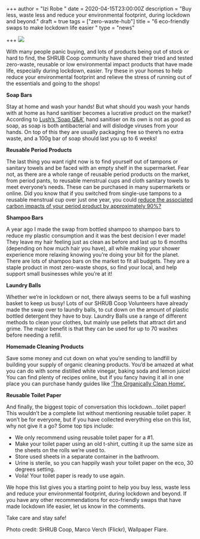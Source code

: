 +++
author = "Izi Robe "
date = 2020-04-15T23:00:00Z
description = "Buy less, waste less and reduce your environmental footprint, during lockdown and beyond."
draft = true
tags = ["zero-waste-hub"]
title = "6 eco-friendly swaps to make lockdown life easier "
type = "news"

+++
![](https://res.cloudinary.com/shrub-co-op/image/upload/v1586519999/shrubcoop.org/media/Shrub_Blog_Post_April_2020_oikjcn.png)

With many people panic buying, and lots of products being out of stock or hard to find, the SHRUB Coop community have shared their tried and tested zero-waste, reusable or low environmental impact products that have made life, especially during lockdown, easier. Try these in your homes to help reduce your environmental footprint and relieve the stress of running out of the essentials and going to the shops!

**Soap Bars**

Stay at home and wash your hands! But what should you wash your hands with at home as hand sanitiser becomes a lucrative product on the market? According to [Lush’s ‘Soap Q&A’](https://uk.lush.com/article/soap-qa-daniel-campbell-product-inventor-cosmetic-scientist), hand sanitiser on its own is not as good as soap, as soap is both antibacterial and will dislodge viruses from your hands. On top of this they are usually packaging free so there’s no extra waste, and a 100g bar of soap should last you up to 6 weeks!

**Reusable Period Products**

The last thing you want right now is to find yourself out of tampons or sanitary towels and be faced with an empty shelf in the supermarket. Fear not, as there are a whole range of reusable period products on the market, from period pants, to reusable menstrual cups and cloth sanitary towels to meet everyone’s needs. These can be purchased in many supermarkets or online. Did you know that if you switched from single-use tampons to a reusable menstrual cup over just one year, you could [reduce the associated carbon impacts of your period product by approximately 90%?](https://www.trialperiod.scot/choose-reuse)

**Shampoo Bars**

A year ago I made the swap from bottled shampoo to shampoo bars to reduce my plastic consumption and it was the best decision I ever made! They leave my hair feeling just as clean as before and last up to 6 months (depending on how much hair you have), all while making your shower experience more relaxing knowing you’re doing your bit for the planet. There are lots of shampoo bars on the market to fit all budgets. They are a staple product in most zero-waste shops, so find your local, and help support small businesses while you’re at it!

**Laundry Balls**

Whether we’re in lockdown or not, there always seems to be a full washing basket to keep us busy! Lots of our SHRUB Coop Volunteers have already made the swap over to laundry balls, to cut down on the amount of plastic bottled detergent they have to buy. Laundry Balls use a range of different methods to clean your clothes, but mainly use pellets that attract dirt and grime. The major benefit is that they can be used for up to 70 washes before needing a refill.

**Homemade Cleaning Products**

Save some money and cut down on what you’re sending to landfill by building your supply of organic cleaning products. You’d be amazed at what you can do with some distilled white vinegar, baking soda and lemon juice! You can find plenty of recipes online, but if you fancy having it all in one place you can purchase handy guides like [‘The Organically Clean Home’.](https://blackwells.co.uk/bookshop/product/9781440572517?gC=5a105e8b&gclid=EAIaIQobChMIsO3zi9fd6AIVh63tCh2Meg_fEAQYASABEgLhVvD_BwE)

**Reusable Toilet Paper**

And finally, the biggest topic of conversation this lockdown…toilet paper! This wouldn’t be a complete list without mentioning reusable toilet paper. It won’t be for everyone, but if you have collected everything else on this list, why not give it a go? Some top tips include:

* We only recommend using reusable toilet paper for a #1.
* Make your toilet paper using an old t-shirt, cutting it up the same size as the sheets on the rolls we’re used to.
* Store used sheets in a separate container in the bathroom.
* Urine is sterile, so you can happily wash your toilet paper on the eco, 30 degrees setting.
* Voila! Your toilet paper is ready to use again.

We hope this list gives you a starting point to help you buy less, waste less and reduce your environmental footprint, during lockdown and beyond. If you have any other recommendations for eco-friendly swaps that have made lockdown life easier, let us know in the comments.

Take care and stay safe!

Photo credit: SHRUB Coop, Marco Verch (Flickr), Wallpaper Flare.